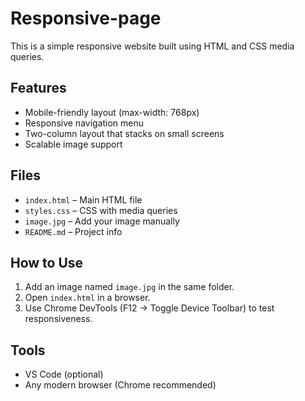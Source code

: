 # Responsive-page

This is a simple responsive website built using HTML and CSS media queries.

## Features

- Mobile-friendly layout (max-width: 768px)
- Responsive navigation menu
- Two-column layout that stacks on small screens
- Scalable image support

##  Files

- `index.html` – Main HTML file  
- `styles.css` – CSS with media queries  
- `image.jpg` – Add your image manually  
- `README.md` – Project info  

## How to Use

1. Add an image named `image.jpg` in the same folder.
2. Open `index.html` in a browser.
3. Use Chrome DevTools (F12 → Toggle Device Toolbar) to test responsiveness.

##  Tools

- VS Code (optional)
- Any modern browser (Chrome recommended)
